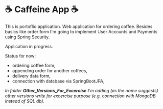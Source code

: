 <h1>☕ Caffeine App ☕</h1>

This is portoflio application. Web application for ordering coffee. Besides basics like order form I'm going to implement User Accounts and Payments using Spring Security.

Application in progress.

Status for now: 
- ordering coffee form, 
- appending order for another coffees, 
- delivery data form,
- connection with database via SpringBootJPA,


<i>In folder <b>Other_Versions_For_Excercise</b> I'm adding (as the name suggests) other versions write for excercise purpose (e.g. connection with MongoDB instead of SQL db).

